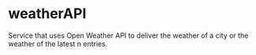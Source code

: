 # weatherAPI
Service that uses Open Weather API to deliver the weather of a city or the weather of the latest n entries.
